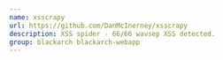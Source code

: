 ```yaml
---
name: xsscrapy
url: https://github.com/DanMcInerney/xsscrapy
description: XSS spider - 66/66 wavsep XSS detected.
group: blackarch blackarch-webapp
---
```


